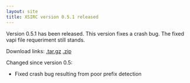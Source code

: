 ```yaml
---
layout: site
title: XSIRC version 0.5.1 released
---
```


Version 0.5.1 has been released. This version fixes a crash bug. The fixed vapi file requeriment still stands.

Download links: [.tar.gz](https://github.com/NieXS/XSIRC/tarball/v0.5.1) [.zip](https://github.com/NieXS/XSIRC/zipball/v0.5.1)

Changed since version 0.5:
* Fixed crash bug resulting from poor prefix detection
